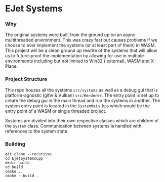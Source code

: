 # EJet Systems

### Why

The original systems were built from the ground up on an async multithreaded environment. This was crazy fast but causes problems if we choose to ever implement the systems (or at least part of them)
in WASM. This
project will be a clean ground up rewrite of the systems that will allow us to future-proof the implementation by allowing for use in multiple environments including but not limited to Win32 (
external), WASM and X-Plane.

### Project Structure

This repo houses all the systems `src/systems` as well as a debug gui that is platform-agnostic (glfw & Vulkan) `src/Renderer`. The entry point is set up to create the debug gui in the main thread and
run the systems in another. The system entry point is located in the `SystemMain.hpp` which would be the entry point of a WASM or single threaded project.

Systems are divided into their own respective classes which are children of the `System` class. Communication between systems is handled with references to the system state.

### Building

```shell
git clone --recursive
cd EjetSystemsCpp
mkdir build
cd build
cmake ..
cmake --build .
```
